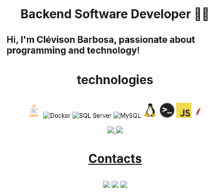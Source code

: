<div align="center">

# Backend Software Developer 👨‍💻

</div>


## Hi, I'm Clévison Barbosa, passionate about programming and technology!

<div align="center">

# technologies

</div>

<div style="display: inline_block" align="center"><br>

  <img height="35" src="https://raw.githubusercontent.com/github/explore/80688e429a7d4ef2fca1e82350fe8e3517d3494d/topics/java/java.png" title="java" alt="java">
  <img height="25" src="https://raw.githubusercontent.com/leandrocgsi/leandrocgsi/2331dded51784b78b8b66fd83037b2f2e28943e3/svg_logos/docker_logo.svg" title="Docker" alt="Docker" />
  <img width="22" height="35" src="https://github.com/leandrocgsi/leandrocgsi/blob/main/svg_logos/microsoft-sql-server.png" title="SQL Server" alt="SQL Server"/></code>
  <img width="25" height="25" src="https://www.vectorlogo.zone/logos/mysql/mysql-icon.svg" title="MySQL" alt="MySQL"/></code>
  <img height="35" src="https://raw.githubusercontent.com/github/explore/80688e429a7d4ef2fca1e82350fe8e3517d3494d/topics/linux/linux.png" title="Linux" alt="linux">
  <img height="35" src="https://raw.githubusercontent.com/github/explore/80688e429a7d4ef2fca1e82350fe8e3517d3494d/topics/terminal/terminal.png" title="Terminal" alt="Terminal">
 <img height="35" src="https://raw.githubusercontent.com/github/explore/80688e429a7d4ef2fca1e82350fe8e3517d3494d/topics/javascript/javascript.png" title="javascript" alt="javascript">
<img width="25" height="25" src="https://raw.githubusercontent.com/vscode-icons/vscode-icons/master/icons/file_type_apache.svg" title="Apache" alt="Apache" /></code>


</div>

<br>

<div align="center">
  <a href="https://github.com/clevisonbarbosa">
  <img height="180em" src="https://github-readme-stats.vercel.app/api?username=clevisonbarbosa&show_icons=true&theme=dracula&include_all_commits=true&count_private=true"/>
  <img height="180em" src="https://github-readme-stats.vercel.app/api/top-langs/?username=clevisonbarbosa&layout=compact&langs_count=7&theme=dracula"/>
</div>

<div align="center">
  <h1>Contacts</h1>
</div>
<br>
  
<div style="display: inline_block" align="center"> 
  <a href = "mailto:clevisonbarbosa@gmail.com"><img src="https://img.shields.io/badge/-Gmail-%23333?style=for-the-badge&logo=gmail&logoColor=white" target="_blank"></a>
  <a href="https://www.linkedin.com/in/cl%C3%A9vison-barbosa-9b1803203/" target="_blank"><img src="https://img.shields.io/badge/-LinkedIn-%230077B5?style=for-the-badge&logo=linkedin&logoColor=white" target="_blank"></a> 
  <a href="https://api.whatsapp.com/send?phone=5575999587141&text=Olá,clevison!" target="_blank"><img src="https://img.shields.io/badge/WhatsApp-25D366?style=for-the-badge&logo=whatsapp&logoColor=white" target="_blank"></a>
</div>
